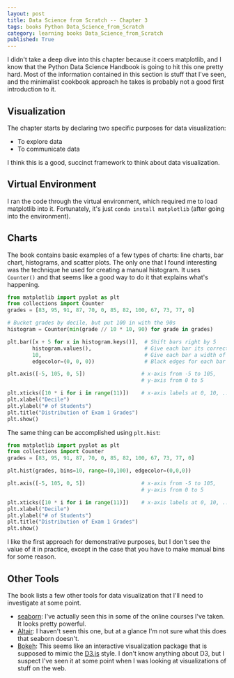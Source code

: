 ```yaml
---
layout: post
title: Data Science from Scratch -- Chapter 3
tags: books Python Data_Science_from_Scratch
category: learning books Data_Science_from_Scratch
published: True
---
```


I didn't take a deep dive into this chapter because it coers matplotlib, and I know that the Python Data Science Handbook is going to hit this one pretty hard. Most of the information contained in this section is stuff that I've seen, and the minimalist cookbook approach he takes is probably not a good first introduction to it.

## Visualization

The chapter starts by declaring two specific purposes for data visualization:

- To explore data
- To communicate data

I think this is a good, succinct framework to think about data visualization.

## Virtual Environment

I ran the code through the virtual environment, which required me to load matplotlib into it. Fortunately, it's just ```conda install matplotlib``` (after going into the environment).

## Charts

The book contains basic examples of a few types of charts: line charts, bar chart, histograms, and scatter plots. The only one that I found interesting was the technique he used for creating a manual histogram. It uses ```Counter()``` and that seems like a good way to do it that explains what's happening.

```Python
from matplotlib import pyplot as plt
from collections import Counter
grades = [83, 95, 91, 87, 70, 0, 85, 82, 100, 67, 73, 77, 0]

# Bucket grades by decile, but put 100 in with the 90s
histogram = Counter(min(grade // 10 * 10, 90) for grade in grades)

plt.bar([x + 5 for x in histogram.keys()],  # Shift bars right by 5
        histogram.values(),                 # Give each bar its correct height
        10,                                 # Give each bar a width of 8
        edgecolor=(0, 0, 0))                # Black edges for each bar

plt.axis([-5, 105, 0, 5])                  # x-axis from -5 to 105,
                                           # y-axis from 0 to 5

plt.xticks([10 * i for i in range(11)])    # x-axis labels at 0, 10, ..., 100
plt.xlabel("Decile")
plt.ylabel("# of Students")
plt.title("Distribution of Exam 1 Grades")
plt.show()
```

The same thing can be accomplished using ```plt.hist```:

```Python
from matplotlib import pyplot as plt
from collections import Counter
grades = [83, 95, 91, 87, 70, 0, 85, 82, 100, 67, 73, 77, 0]

plt.hist(grades, bins=10, range=(0,100), edgecolor=(0,0,0))

plt.axis([-5, 105, 0, 5])                  # x-axis from -5 to 105,
                                           # y-axis from 0 to 5

plt.xticks([10 * i for i in range(11)])    # x-axis labels at 0, 10, ..., 100
plt.xlabel("Decile")
plt.ylabel("# of Students")
plt.title("Distribution of Exam 1 Grades")
plt.show()
```

I like the first approach for demonstrative purposes, but I don't see the value of it in practice, except in the case that you have to make manual bins for some reason.

## Other Tools

The book lists a few other tools for data visualization that I'll need to investigate at some point.

- [seaborn](https://seaborn.pydata.org/): I've actually seen this in some of the online courses I've taken. It looks pretty powerful.
- [Altair](https://altair-viz.github.io/): I haven't seen this one, but at a glance I'm not sure what this does that seaborn doesn't.
- [Bokeh](https://bokeh.org/): This seems like an interactive visualization package that is supposed to mimic the [D3.js](https://d3js.org/) style. I don't know anything about D3, but I suspect I've seen it at some point when I was looking at visualizations of stuff on the web.
